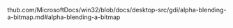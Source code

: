 




thub.com/MicrosoftDocs/win32/blob/docs/desktop-src/gdi/alpha-blending-a-bitmap.md#alpha-blending-a-bitmap